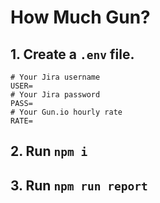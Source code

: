 # How Much Gun?

## 1. Create a `.env` file.

```shell
# Your Jira username
USER=
# Your Jira password
PASS=
# Your Gun.io hourly rate
RATE=
```

## 2. Run `npm i`

## 3. Run `npm run report`
